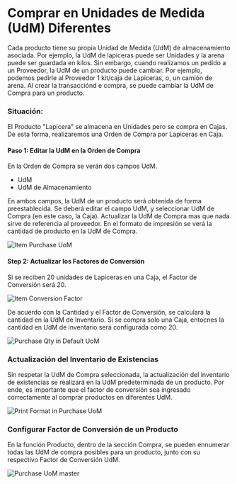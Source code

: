 <!-- add-breadcrumbs -->
# Comprar en Unidades de Medida (UdM) Diferentes

Cada producto tiene su propia Unidad de Medida (UdM) de almacenamiento asociada. Por ejemplo, la UdM de lapiceras puede ser Unidades y la arena puede ser guardada en kilos. Sin embargo, cuando realizamos un pedido a un Proveedor, la UdM de un producto puede cambiar. Por ejemplo, podemos pedirle al Proveedor 1 kit/caja de Lapiceras, o, un camión de arena. Al crear la transacciónd e compra, se puede cambiar la UdM de Compra para un producto. 

### Situación:

El Producto "Lapicera" se almacena en Unidades pero se compra en Cajas. De esta forma, realizaremos una Orden de Compra por Lapiceras en Caja. 

#### Paso 1: Editar la UdM en la Orden de Compra

En la Orden de Compra se verán dos campos UdM.

- UdM
- UdM de Almacenamiento

En ambos campos, la UdM de un producto será obtenida de forma preestablecida. Se deberá editar el campo UdM, y seleccionar UdM de Compra (en este caso, la Caja). Actualizar la UdM de Compra mas que nada sirve de referencia al proveedor. En el formato de impresión se verá la cantidad de producto en la UdM de Compra. 

<img alt="Item Purchase UoM" class="screenshot" src="{{docs_base_url}}/assets/img/articles/editing-uom-in-po.gif">

#### Step 2: Actualizar los Factores de Conversión

Si se reciben 20 unidades de Lapiceras en una Caja, el Factor de Conversión será 20.

<img alt="Item Conversion Factor" class="screenshot" src="{{docs_base_url}}/assets/img/articles/po-conversion-factor.png">

De acuerdo con la Cantidad y el Factor de Conversión, se calculará la cantidad en la UdM de Inventario. Si se compra solo una Caja, entocnes la cantidad en UdM de inventario será configurada como 20.

<img alt="Purchase Qty in Default UoM" class="screenshot" src="{{docs_base_url}}/assets/img/articles/po-qty-in-stock-uom.png">

### Actualización del Inventario de Existencias

Sin respetar la UdM de Compra seleccionada, la actualización del inventario de existencias se realizará en la UdM predeterminada de un producto. Por ende, es importante que el factor de conversión sea ingresado correctamente al comprar productos en diferentes UdM. 

<img alt="Print Format in Purchase UoM" class="screenshot" src="{{docs_base_url}}/assets/img/articles/po-stock-uom-ledger.png">

### Configurar Factor de Conversión de un Producto

En la función Producto, dentro de la sección Compra, se pueden ennumerar todas las UdM de compra posibles para un producto, junto con su respectivo Factor de Conversión UdM. 

<img alt="Purchase UoM master" class="screenshot" src="{{docs_base_url}}/assets/img/articles/item-purchase-uom-conversion.png">

<!-- markdown -->
